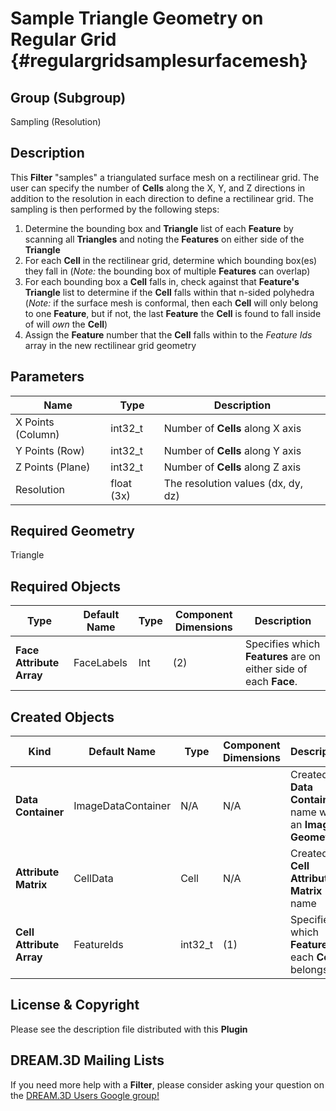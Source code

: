 Sample Triangle Geometry on Regular Grid {#regulargridsamplesurfacemesh}
=============

## Group (Subgroup) ##
Sampling (Resolution)

## Description ##
This **Filter** "samples" a triangulated surface mesh on a rectilinear grid. The user can specify the number of **Cells** along the X, Y, and Z directions in addition to the resolution in each direction to define a rectilinear grid.  The sampling is then performed by the following steps:

1. Determine the bounding box and **Triangle** list of each **Feature** by scanning all **Triangles** and noting the **Features** on either side of the **Triangle**
2. For each **Cell** in the rectilinear grid, determine which bounding box(es) they fall in (*Note:* the bounding box of multiple **Features** can overlap)
3. For each bounding box a **Cell** falls in, check against that **Feature's** **Triangle** list to determine if the **Cell** falls within that n-sided polyhedra (*Note:* if the surface mesh is conformal, then each **Cell** will only belong to one **Feature**, but if not, the last **Feature** the **Cell** is found to fall inside of will *own* the **Cell**)
4. Assign the **Feature** number that the **Cell** falls within to the *Feature Ids* array in the new rectilinear grid geometry

## Parameters ##
| Name | Type | Description |
|------|------|------|
| X Points (Column)| int32_t | Number of **Cells** along X axis |
| Y Points (Row)| int32_t | Number of **Cells** along Y axis |
| Z Points (Plane)| int32_t | Number of **Cells** along Z axis |
| Resolution | float (3x) | The resolution values (dx, dy, dz) |

## Required Geometry ##
Triangle

## Required Objects ##
| Type | Default Name | Type | Component Dimensions | Description |
|------|--------------|-------------|---------|-----|
| **Face Attribute Array** | FaceLabels | Int | (2) | Specifies which **Features** are on either side of each **Face**. |

## Created Objects ##
| Kind | Default Name | Type | Component Dimensions | Description |
|------|--------------|-------------|---------|-----|
| **Data Container** | ImageDataContainer | N/A | N/A | Created **Data Container** name with an **Image Geometry** |
| **Attribute Matrix** | CellData | Cell | N/A | Created **Cell Attribute Matrix** name |
| **Cell Attribute Array** | FeatureIds | int32_t | (1) | Specifies to which **Feature** each **Cell** belongs |


## License & Copyright ##

Please see the description file distributed with this **Plugin**

## DREAM.3D Mailing Lists ##

If you need more help with a **Filter**, please consider asking your question on the [DREAM.3D Users Google group!](https://groups.google.com/forum/?hl=en#!forum/dream3d-users)

